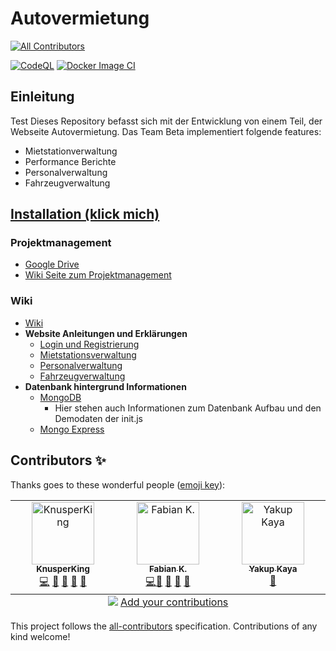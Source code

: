 # Autovermietung
<!-- ALL-CONTRIBUTORS-BADGE:START - Do not remove or modify this section -->
[![All Contributors](https://img.shields.io/badge/all_contributors-3-orange.svg?style=flat-square)](#contributors-)
<!-- ALL-CONTRIBUTORS-BADGE:END -->
[![CodeQL](https://github.com/MultiKnacker/Projekt-WIN/actions/workflows/github-code-scanning/codeql/badge.svg)](https://github.com/MultiKnacker/Projekt-WIN/actions/workflows/github-code-scanning/codeql)
[![Docker Image CI](https://github.com/MultiKnacker/Projekt-WIN/actions/workflows/docker-image.yml/badge.svg)](https://github.com/MultiKnacker/Projekt-WIN/actions/workflows/docker-image.yml)

## Einleitung
Test
Dieses Repository befasst sich mit der Entwicklung von einem Teil, der Webseite Autovermietung. 
Das Team Beta implementiert folgende features:

- Mietstationverwaltung
- Performance Berichte
- Personalverwaltung
- Fahrzeugverwaltung

## [Installation (klick mich)](https://github.com/MultiKnacker/Projekt-WIN/wiki#installation)

### Projektmanagement
- [Google Drive](https://drive.google.com/drive/folders/1xg7LR6c9PpoOfn0XcqUVmC3eqxHQPO7T)
- [Wiki Seite zum Projektmanagement](https://github.com/MultiKnacker/Projekt-WIN/wiki/Projektmanagement)

### Wiki
- [Wiki](https://github.com/MultiKnacker/Projekt-WIN/wiki)
- **Website Anleitungen und Erklärungen**
  - [Login und Registrierung](https://github.com/MultiKnacker/Projekt-WIN/wiki/Login-und-Registrierung)
  - [Mietstationsverwaltung](https://github.com/MultiKnacker/Projekt-WIN/wiki/Mietstationsverwaltung)
  - [Personalverwaltung](https://github.com/MultiKnacker/Projekt-WIN/wiki/Personalverwaltung)
  - [Fahrzeugverwaltung](https://github.com/MultiKnacker/Projekt-WIN/wiki/Fahrzeugverwaltung)
- **Datenbank hintergrund Informationen**
  - [MongoDB](https://github.com/MultiKnacker/Projekt-WIN/wiki/Mongodb)
    - Hier stehen auch Informationen zum Datenbank Aufbau und den Demodaten der init.js  
  - [Mongo Express](https://github.com/MultiKnacker/Projekt-WIN/wiki/Mongo-Express)


## Contributors ✨

Thanks goes to these wonderful people ([emoji key](https://allcontributors.org/docs/en/emoji-key)):
<!-- ALL-CONTRIBUTORS-LIST:START - Do not remove or modify this section -->
<!-- prettier-ignore-start -->
<!-- markdownlint-disable -->
<table>
  <tbody>
    <tr>
      <td align="center" valign="top" width="14.28%"><a href="https://github.com/MultiKnacker"><img src="https://avatars.githubusercontent.com/u/79873703?v=4?s=100" width="100px;" alt="KnusperKing"/><br /><sub><b>KnusperKing</b></sub></a><br /><a href="https://github.com/MultiKnacker/Projekt-WIN/commits?author=MultiKnacker" title="Code">💻</a> <a href="https://github.com/MultiKnacker/Projekt-WIN/commits?author=MultiKnacker" title="Documentation">📖</a> <a href="#design-MultiKnacker" title="Design">🎨</a> <a href="#ideas-MultiKnacker" title="Ideas, Planning, & Feedback">🤔</a> <a href="#projectManagement-MultiKnacker" title="Project Management">📆</a></td>
      <td align="center" valign="top" width="14.28%"><a href="https://github.com/FabianShalk"><img src="https://avatars.githubusercontent.com/u/44805543?v=4?s=100" width="100px;" alt="Fabian K."/><br /><sub><b>Fabian K.</b></sub></a><br /><a href="https://github.com/MultiKnacker/Projekt-WIN/commits?author=FabianShalk" title="Code">💻</a><a href="https://github.com/MultiKnacker/Projekt-WIN/commits?author=FabianShalk" title="Documentation">📖</a> <a href="#design-MultiKnacker" title="Design">🎨</a> <a href="#ideas-FabianShalk" title="Ideas, Planning, & Feedback">🤔</a> <a href="#projectManagement-FabianShalk" title="Project Management">📆</a></td>
      <td align="center" valign="top" width="14.28%"><a href="https://github.com/Kaya42"><img src="https://avatars.githubusercontent.com/u/114980333?v=4?s=100" width="100px;" alt="Yakup Kaya"/><br /><sub><b>Yakup Kaya</b></sub></a><br /><a href="https://github.com/MultiKnacker/Projekt-WIN/commits?author=Kaya42" title="Documentation">📖</a></td>
    </tr>
  </tbody>
  <tfoot>
    <tr>
      <td align="center" size="13px" colspan="7">
        <img src="https://raw.githubusercontent.com/all-contributors/all-contributors-cli/1b8533af435da9854653492b1327a23a4dbd0a10/assets/logo-small.svg">
          <a href="https://all-contributors.js.org/docs/en/bot/usage">Add your contributions</a>
        </img>
      </td>
    </tr>
  </tfoot>
</table>

<!-- markdownlint-restore -->
<!-- prettier-ignore-end -->

<!-- ALL-CONTRIBUTORS-LIST:END -->

<!-- ALL-CONTRIBUTORS-LIST:START - Do not remove or modify this section -->
<!-- prettier-ignore-start -->
<!-- markdownlint-disable -->
<!-- markdownlint-restore -->
<!-- prettier-ignore-end -->
<!-- ALL-CONTRIBUTORS-LIST:END -->

This project follows the [all-contributors](https://github.com/all-contributors/all-contributors) specification. Contributions of any kind welcome!
